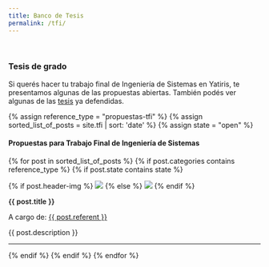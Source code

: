 ```yaml
---
title: Banco de Tesis
permalink: /tfi/
---
```

<br>

### Tesis de grado

Si querés hacer tu trabajo final de Ingeniería de Sistemas en Yatiris, te presentamos algunas de las propuestas abiertas. También podés ver algunas de las [tesis](thesis.md) ya defendidas. 
<br>

{% assign reference_type = "propuestas-tfi" %}
{% assign sorted_list_of_posts = site.tfi | sort: 'date' %}
{% assign state = "open" %}

#### Propuestas para Trabajo Final de Ingeniería de Sistemas

<div class="content list">
  {% for post in sorted_list_of_posts %}
    {% if post.categories contains reference_type %}
        {% if post.state contains state %}
            <div class="list-item">
                <p class="list-post-title">
                    <div class="row">
                        <div class="ipp">
                            <p class="image">
                                {% if post.header-img %}
                                    <img src="{{site.baseurl}}/images/tfi/{{post.header-img}}">
                                {% else %} 
                                    <img src="http://evansheline.com/wp-content/uploads/2011/02/facebook-Storm-Trooper.jpg">
                                {% endif %}
                            </p>
                            <p class="info">
                                <p class="title" style="font-weight:600">
                                    {{ post.title }}
                                </p>
                                <p class="contact" >
                                    A cargo de: <a href="mailto:{{post.contact}} ">
                                        {{ post.referent }}
                                    </a>
                                </p>
                                <p class="description" >
                                    {{ post.description }}
                                </p>
                            </p>
                        </div>
                    </div>
                </p>
            </div>
            <hr/>
        {% endif %}
    {% endif %}
  {% endfor %}
</div>

